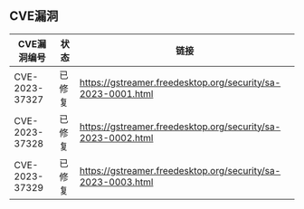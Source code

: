 ## CVE漏洞
| CVE漏洞编号    | 状态 | 链接 |
| ------------- | --- | ------------- |
| CVE-2023-37327 | 已修复 | https://gstreamer.freedesktop.org/security/sa-2023-0001.html |
| CVE-2023-37328 | 已修复 | https://gstreamer.freedesktop.org/security/sa-2023-0002.html |
| CVE-2023-37329 | 已修复 | https://gstreamer.freedesktop.org/security/sa-2023-0003.html |